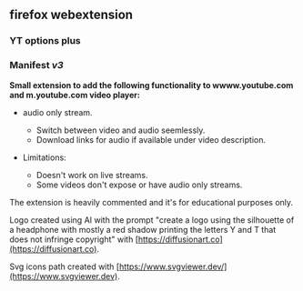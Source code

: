 ## firefox webextension
### **YT options plus**
### Manifest *v3*
**Small extension to add the following functionality to wwww.youtube.com and m.youtube.com video player:**
- audio only stream.
	- Switch between video and audio seemlessly.
	- Download links for audio if available under video description.

- Limitations:
	- Doesn't work on live streams.
	- Some videos don't expose or have audio only streams.

The extension is heavily commented and it's for educational purposes only.

Logo created using AI with the prompt "create a logo using the silhouette of a headphone with mostly a red shadow printing the letters Y and T that does not infringe copyright" with [https://diffusionart.co](https://diffusionart.co).

Svg icons path created with [https://www.svgviewer.dev/](https://www.svgviewer.dev).

